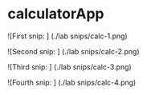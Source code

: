# calculatorApp

![First snip: ] (./lab snips/calc-1.png)

![Second snip: ] (./lab snips/calc-2.png)

![Third snip: ] (./lab snips/calc-3.png)

![Fourth snip: ] (./lab snips/calc-4.png)
